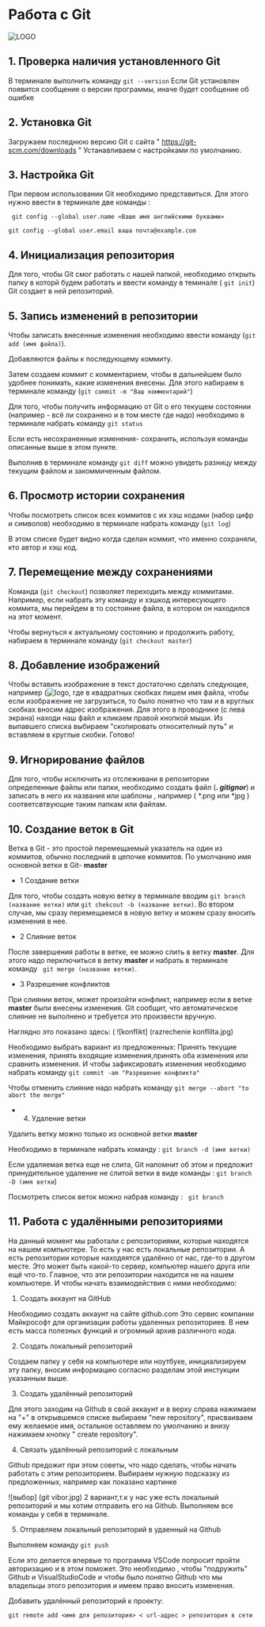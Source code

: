 # Работа с Git

![LOGO](Git-Logo-1788C.png)


## 1. Проверка наличия установленного Git

   В терминале выполнить команду `git --version`
Если Git установлен появится сообщение о версии программы, иначе будет сообщение об ошибке 

## 2. Установка Git

Загружаем последнюю версию Git с сайта " https://git-scm.com/downloads " Устанавливаем с настройками по умолчанию.

## 3. Настройка Git

При первом использовании Git необходимо представиться. Для этого нужно ввести в терминале две команды :
```
 git config --global user.name «Ваше имя английскими буквами» 

git config --global user.email ваша почта@example.com 
```
## 4. Инициализация репозитория

Для того, чтобы Git смог работать с нашей папкой, необходимо открыть папку в которй  будем работать и ввести команду в теминале ( `git init`)
Git создает в ней репозиторий.

## 5. Запись изменений в репозитории

Чтобы записать внесенные изменения необходимо ввести команду (`git add (имя файла)`). 

Добавляются файлы к последующему коммиту. 

Затем создаем коммит с комментарием, чтобы в дальнейшем было удобнее понимать, какие изменения внесены. Для этого набираем в терминале команду (`git commit -m "Ваш комментарий"`)

Для того, чтобы получить информацию от Git о его текущем состоянии (например - всё ли сохранено и в том месте где надо) необходимо в терминале набрать команду `git status`

Если есть несохраненные изменения- сохранить, используя команды описанные выше в этом пункте.

Выполнив в терминале команду `git diff` можно увидеть разницу между текущим файлом и закоммиченным файлом.

## 6. Просмотр истории сохранения

Чтобы посмотреть список всех коммитов с их хэш кодами (набор цифр и символов) необходимо в терминале набрать команду (`git log`)

В этом списке будет видно когда сделан коммит, что именно сохраняли, кто автор и хэш код.

## 7. Перемещение между сохранениями

Команда  (`git checkout`) позволяет переходить между коммитами. Например, если набрать эту команду и хэшкод интересующего коммита, мы перейдем в то состояние файла, в котором он находился на этот момент.

Чтобы вернуться к актуальному состоянию и продолжить работу, набираем в терминале команду (`git checkout master`)


## 8. Добавление изображений

Чтобы вставить изображение в текст достаточно сделать следующее, например (![logo ](Git-Logo-1788C.png), где в квадратных скобках пишем имя файла, чтобы если изображение не загрузиться, то было понятно что там и в круглых скобках вносим адрес изображения. Для этого в проводнике (с лева экрана) находи наш файл и кликаем правой кнопкой мыши. Из выпавшего списка выбираем "скопировать относителный путь" и вставляем в круглые скобки. Готово!

## 9. Игнорирование файлов

Для того, чтобы исключить из отслеживани в репозитории определенные файлы или папки, необходимо создать файл (***. gitignor***) и записать в него их названия или шаблоны , например ( *.png или *jpg ) соответсвтвующие таким папкам или файлам.

## 10. Создание веток в Git


Ветка в Git - это простой перемещаемый указатель на один из коммитов, обычно последний в цепочке коммитов.
По умолчанию имя основной ветки в Git- **master**

* 1  Создание ветки 

Для того, чтобы создать новую ветку в терминале вводим `git branch (название ветки)` или  `git chekcout -b (название ветки)`.
 Во втором случае, мы сразу перемещаемся в новую ветку и можем сразу вносить изменения в нее.

* 2 Слияние веток

После завершения работы в ветке, ее можно слить  в ветку **master**. Для этого надо перключиться в ветку **master** и набрать  в терминале команду ` git merge (название ветки)`.

* 3 Разрешение конфликтов

При слиянии веток, может произойти конфликт, например если в ветке **master** были внесены изменения. Git сообщит, что автоматическое слияние не выполнено и требуется это произвести вручную.

Наглядно это показано здесь: ( ![konflikt] (razrechenie konflilta.jpg) 

Необходимо выбрать вариант из предложенных: Принять текущие изменения, принять входящие изменения,принять оба изменения или сравнить изменения. И чтобы зафиксировать изменения необходимо набрать команду `git commit -am "Разрешение конфликта"`

Чтобы отменить слияние надо набрать команду `git merge --abort "to abort the merge"`

* 4. Удаление ветки

Удалить ветку можно только из основной ветки **master**

Необходимо в терминале набрать команду : `git branch -d (имя ветки)`

Если удаляемая ветка еще не слита, Git напомнит об этом и предложит принудительное удаление не слитой ветки в виде команды : `git branch -D (имя ветки`)

Посмотреть список веток можно набрав команду : ` git branch`

## 11. Работа с удалёнными репозиториями

На данный момент мы работали с репозиториями, которые находятся  на нашем компьютере. То есть у нас есть локальные репозитории. А есть репозитории которые находяятся удалённо от нас, где-то в другом месте. Это может быть какой-то сервер, компьютер нашего друга или ещё что-то. Главное, что эти репозитории находится не на нашем компьютере. И чтобы начать взаимодействия с ними необходимо:

1. Создать аккаунт на GitHub

Необходимо создать аккаунт на сайте github.com Это сервис компании Майкрософт для организации работы удаленных
репозиториев. В нем есть масса полезных функций и огромный архив различного кода.

2. Создать локальный репозиторий

Создаем папку у себя на компьютере или ноутбуке, инициализируем эту папку, вносим информацию согласно разделам этой инстукции указанным выше.


3. Создать удалённый репозиторий

Для этого заходим на Github в свой аккаунт и в верху справа нажимаем на "+" в открывшемся списке выбираем "new repository", присваиваем ему желаемое имя, остальное оставляем по умолчанию и внизу нажимаем кнопку " create repository". 
 
4. Связать удалённый репозиторий с локальным

Github предожит при этом советы, что надо сделать, чтобы начать работать с этим репозиторием. Выбираем нужную подсказку из предложенных, например как показано картинке 

 ![выбор] (git vibor.jpg) 2 вариант,т.к у нас уже есть локальный репозиторий и мы хотим отправить его на Github. Выполняем все команды у себя в терминале.

 5. Отправляем локальный репозиторий в удаенный на Github

 Выполняем команду  `git push`

 Если это делается впервые то программа VSCode попросит пройти авторизацию и в этом поможет. Это необходимо , чтобы "подружить" Github  и VisualStudioCode и чтобы было понятно Github  что мы владельцы этого репозитория и имеем право вносить изменения.
 
 




Добавить удалённый репозиторий к проекту:
```
git remote add <имя для репозитория> < url-адрес > репозитория в сети
```








